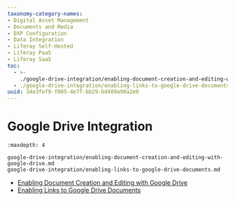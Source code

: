 ```yaml
---
taxonomy-category-names:
- Digital Asset Management
- Documents and Media
- DXP Configuration
- Data Integration
- Liferay Self-Hosted
- Liferay PaaS
- Liferay SaaS
toc:
  - >-
    ./google-drive-integration/enabling-document-creation-and-editing-with-google-drive.md
  - ./google-drive-integration/enabling-links-to-google-drive-documents.md
uuid: 34e3fef9-f005-4e7f-bb29-bd489a98a2e0
---
```

# Google Drive Integration

```{toctree}
:maxdepth: 4

google-drive-integration/enabling-document-creation-and-editing-with-google-drive.md
google-drive-integration/enabling-links-to-google-drive-documents.md
```

- [Enabling Document Creation and Editing with Google Drive](./google-drive-integration/enabling-document-creation-and-editing-with-google-drive.md)
- [Enabling Links to Google Drive Documents](./google-drive-integration/enabling-links-to-google-drive-documents.md)
